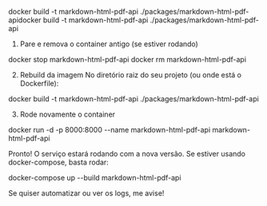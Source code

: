 docker build -t markdown-html-pdf-api ./packages/markdown-html-pdf-apidocker build -t markdown-html-pdf-api ./packages/markdown-html-pdf-api

1. Pare e remova o container antigo (se estiver rodando)

docker stop markdown-html-pdf-api
docker rm markdown-html-pdf-api

2. Rebuild da imagem
No diretório raiz do seu projeto (ou onde está o Dockerfile):

docker build -t markdown-html-pdf-api ./packages/markdown-html-pdf-api

3. Rode novamente o container

docker run -d -p 8000:8000 --name markdown-html-pdf-api markdown-html-pdf-api

Pronto! O serviço estará rodando com a nova versão.
Se estiver usando docker-compose, basta rodar:

docker-compose up --build markdown-html-pdf-api

Se quiser automatizar ou ver os logs, me avise!